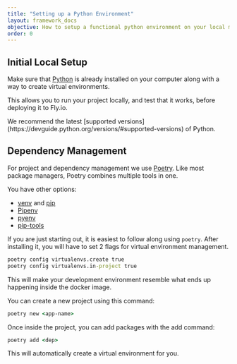 ```yaml
---
title: "Setting up a Python Environment"
layout: framework_docs
objective: How to setup a functional python environment on your local machine.
order: 0
---
```


## Initial Local Setup

Make sure that [Python](https://www.python.org/) is already installed on your computer along with a way to create virtual environments.

This allows you to run your project locally, and test that it works, before deploying it to Fly.io.

<section class="callout">
We recommend the latest [supported versions](https://devguide.python.org/versions/#supported-versions) of Python.
</section>

## Dependency Management

For project and dependency management we use [Poetry](https://python-poetry.org/). Like most package managers, Poetry combines multiple tools in one. 

You have other options:
- [venv](https://docs.python.org/3/library/venv.html) and [pip](https://pip.pypa.io/)
- [Pipenv](https://github.com/pypa/pipenv)
- [pyenv](https://github.com/pyenv/pyenv)
- [pip-tools](https://pypi.org/project/pip-tools/)

If you are just starting out, it is easiest to follow along using `poetry`. 
After installing it, you will have to set 2 flags for virtual environment management.

```cmd
poetry config virtualenvs.create true
poetry config virtualenvs.in-project true
```

This will make your development environment resemble what ends up happening inside the docker image. 

You can create a new project using this command:

```cmd
poetry new <app-name>
```

Once inside the project, you can add packages with the add command:

```cmd
poetry add <dep>
```

This will automatically create a virtual environment for you. 

